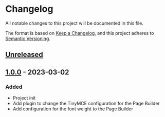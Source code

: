 # Changelog
All notable changes to this project will be documented in this file.

The format is based on [Keep a Changelog](https://keepachangelog.com/en/1.0.0/),
and this project adheres to [Semantic Versioning](https://semver.org/spec/v2.0.0.html).

## [Unreleased]

## [1.0.0] - 2023-03-02
### Added
- Project init
- Add plugin to change the TinyMCE configuration for the Page Builder
- Add configuration for the font weight to the Page Builder


[Unreleased]: https://github.com/studioraz/magento2-page-builder/compare/1.0.0...HEAD
[1.0.0]: https://github.com/studioraz/magento2-page-builder/releases/tag/1.0.0
